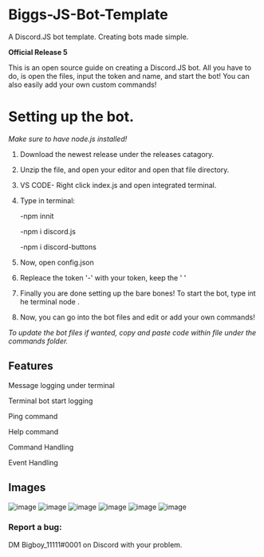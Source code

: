 # Biggs-JS-Bot-Template
A Discord.JS bot template.
Creating bots made simple.

**Official Release 5**


This is an open source guide on creating a Discord.JS bot. All you have to do, is open the files, input the token and name, and start the bot! You can also easily add your own custom commands!



# Setting up the bot.

*Make sure to have node.js installed!*

1. Download the newest release under the releases catagory.
2. Unzip the file, and open your editor and open that file directory.
3. VS CODE- Right click index.js and open integrated terminal.
4. Type in terminal:


     -npm innit
     
     
     -npm i discord.js
     
     
     -npm i discord-buttons
     
     
5. Now, open config.json
6. Repleace the token '-' with your token, keep the ' '
7. Finally you are done setting up the bare bones! To start the bot, type int he terminal node .
8. Now, you can go into the bot files and edit or add your own commands!

*To update the bot files if wanted, copy and paste code within file under the commands folder.*

## Features
Message logging under terminal

Terminal bot start logging

Ping command

Help command

Command Handling

Event Handling


## Images
![image](https://user-images.githubusercontent.com/79596269/121233376-9b215280-c860-11eb-9246-4226c080d500.png)
![image](https://user-images.githubusercontent.com/79596269/121234239-7f6a7c00-c861-11eb-8dd2-2dbc364fbd25.png)
![image](https://user-images.githubusercontent.com/79596269/121235657-15eb6d00-c863-11eb-8042-c2b17d80fe2a.png)
![image](https://user-images.githubusercontent.com/79596269/121233550-bb511180-c860-11eb-8f35-20cb0ad44218.png)
![image](https://user-images.githubusercontent.com/79596269/121233588-c4da7980-c860-11eb-8a34-2f938beffdc4.png)
![image](https://user-images.githubusercontent.com/79596269/121233604-cad05a80-c860-11eb-8877-ae3b68a912c5.png)


### Report a bug:
DM Bigboy_11111#0001 on Discord with your problem.
